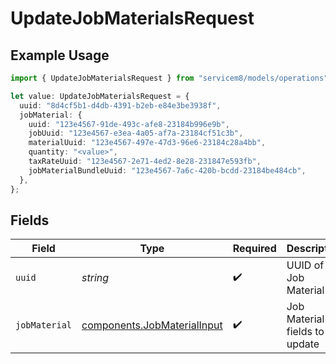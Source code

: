 # UpdateJobMaterialsRequest

## Example Usage

```typescript
import { UpdateJobMaterialsRequest } from "servicem8/models/operations";

let value: UpdateJobMaterialsRequest = {
  uuid: "8d4cf5b1-d4db-4391-b2eb-e84e3be3938f",
  jobMaterial: {
    uuid: "123e4567-91de-493c-afe8-23184b996e9b",
    jobUuid: "123e4567-e3ea-4a05-af7a-23184cf51c3b",
    materialUuid: "123e4567-497e-47d3-96e6-23184c28a4bb",
    quantity: "<value>",
    taxRateUuid: "123e4567-2e71-4ed2-8e28-231847e593fb",
    jobMaterialBundleUuid: "123e4567-7a6c-420b-bcdd-23184be484cb",
  },
};
```

## Fields

| Field                                                                      | Type                                                                       | Required                                                                   | Description                                                                |
| -------------------------------------------------------------------------- | -------------------------------------------------------------------------- | -------------------------------------------------------------------------- | -------------------------------------------------------------------------- |
| `uuid`                                                                     | *string*                                                                   | :heavy_check_mark:                                                         | UUID of the Job Material                                                   |
| `jobMaterial`                                                              | [components.JobMaterialInput](../../models/components/jobmaterialinput.md) | :heavy_check_mark:                                                         | Job Material fields to update                                              |